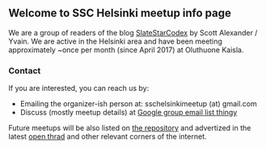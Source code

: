 ## Welcome to SSC Helsinki meetup info page

We are a group of readers of the blog [SlateStarCodex](http://slatestarcodex.com/) by Scott Alexander / Yvain. We are active in the Helsinki area and have been meeting approximately ~once per month (since April 2017) at Oluthuone Kaisla.

### Contact

If you are interested, you can reach us by:

* Emailing the organizer-ish person at: sschelsinkimeetup (at) gmail.com
* Discuss (mostly meetup details) at [Google group email list thingy](https://groups.google.com/group/ssc-helsinki-meetup-google-group)

Future meetups will be also listed on [the repository](https://ssc-meetups-community.github.io/meetups/) and advertized in the latest [open thrad](http://slatestarcodex.com/tag/open/?latest) and other relevant corners of the internet.
